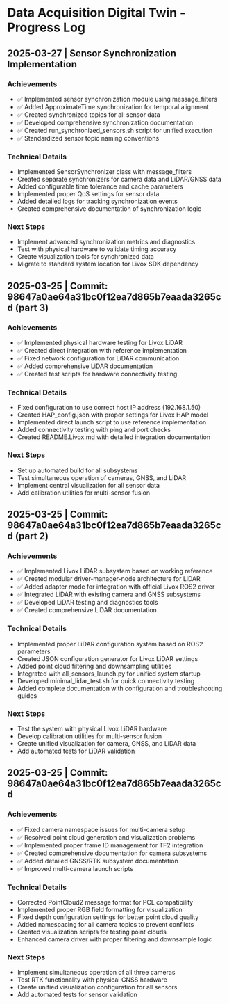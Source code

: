 # Data Acquisition Digital Twin - Progress Log

## 2025-03-27 | Sensor Synchronization Implementation

### Achievements
- ✅ Implemented sensor synchronization module using message_filters
- ✅ Added ApproximateTime synchronization for temporal alignment
- ✅ Created synchronized topics for all sensor data
- ✅ Developed comprehensive synchronization documentation
- ✅ Created run_synchronized_sensors.sh script for unified execution
- ✅ Standardized sensor topic naming conventions

### Technical Details
- Implemented SensorSynchronizer class with message_filters
- Created separate synchronizers for camera data and LiDAR/GNSS data
- Added configurable time tolerance and cache parameters
- Implemented proper QoS settings for sensor data
- Added detailed logs for tracking synchronization events
- Created comprehensive documentation of synchronization logic

### Next Steps
- Implement advanced synchronization metrics and diagnostics
- Test with physical hardware to validate timing accuracy
- Create visualization tools for synchronized data
- Migrate to standard system location for Livox SDK dependency

## 2025-03-25 | Commit: 98647a0ae64a31bc0f12ea7d865b7eaada3265cd (part 3)

### Achievements
- ✅ Implemented physical hardware testing for Livox LiDAR
- ✅ Created direct integration with reference implementation
- ✅ Fixed network configuration for LiDAR communication
- ✅ Added comprehensive LiDAR documentation
- ✅ Created test scripts for hardware connectivity testing

### Technical Details
- Fixed configuration to use correct host IP address (192.168.1.50)
- Created HAP_config.json with proper settings for Livox HAP model
- Implemented direct launch script to use reference implementation
- Added connectivity testing with ping and port checks
- Created README.Livox.md with detailed integration documentation

### Next Steps
- Set up automated build for all subsystems
- Test simultaneous operation of cameras, GNSS, and LiDAR
- Implement central visualization for all sensor data
- Add calibration utilities for multi-sensor fusion

## 2025-03-25 | Commit: 98647a0ae64a31bc0f12ea7d865b7eaada3265cd (part 2)

### Achievements
- ✅ Implemented Livox LiDAR subsystem based on working reference
- ✅ Created modular driver-manager-node architecture for LiDAR
- ✅ Added adapter mode for integration with official Livox ROS2 driver
- ✅ Integrated LiDAR with existing camera and GNSS subsystems
- ✅ Developed LiDAR testing and diagnostics tools
- ✅ Created comprehensive LiDAR documentation

### Technical Details
- Implemented proper LiDAR configuration system based on ROS2 parameters
- Created JSON configuration generator for Livox LiDAR settings
- Added point cloud filtering and downsampling utilities
- Integrated with all_sensors_launch.py for unified system startup
- Developed minimal_lidar_test.sh for quick connectivity testing
- Added complete documentation with configuration and troubleshooting guides

### Next Steps
- Test the system with physical Livox LiDAR hardware
- Develop calibration utilities for multi-sensor fusion
- Create unified visualization for camera, GNSS, and LiDAR data
- Add automated tests for LiDAR validation

## 2025-03-25 | Commit: 98647a0ae64a31bc0f12ea7d865b7eaada3265cd

### Achievements
- ✅ Fixed camera namespace issues for multi-camera setup
- ✅ Resolved point cloud generation and visualization problems
- ✅ Implemented proper frame ID management for TF2 integration
- ✅ Created comprehensive documentation for camera subsystems
- ✅ Added detailed GNSS/RTK subsystem documentation
- ✅ Improved multi-camera launch scripts

### Technical Details
- Corrected PointCloud2 message format for PCL compatibility
- Implemented proper RGB field formatting for visualization
- Fixed depth configuration settings for better point cloud quality
- Added namespacing for all camera topics to prevent conflicts
- Created visualization scripts for testing point clouds
- Enhanced camera driver with proper filtering and downsample logic

### Next Steps
- Implement simultaneous operation of all three cameras
- Test RTK functionality with physical GNSS hardware
- Create unified visualization configuration for all sensors
- Add automated tests for sensor validation

<!--
## YYYY-MM-DD | Commit: [commit-hash]

### Achievements
- ✅ Achievement 1
- ✅ Achievement 2
- ✅ Achievement 3

### Technical Details
- Technical detail 1
- Technical detail 2
- Technical detail 3

### Next Steps
- Next step 1
- Next step 2
- Next step 3
-->